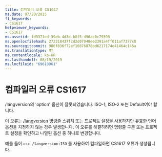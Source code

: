 ```yaml
---
title: 컴파일러 오류 CS1617
ms.date: 07/20/2015
f1_keywords:
- CS1617
helpviewer_keywords:
- CS1617
ms.assetid: fd3371ed-39eb-4d3d-b8f5-d96ac0c79398
ms.openlocfilehash: 272318437fcd2d07048ee3391a4ff011af7377c8
ms.sourcegitcommit: 986f836f72ef10876878bd6217174e41464c145a
ms.translationtype: MT
ms.contentlocale: ko-KR
ms.lasthandoff: 08/19/2019
ms.locfileid: "69610961"
---
```

# <a name="compiler-error-cs1617"></a>컴파일러 오류 CS1617
/langversion의 'option' 옵션이 잘못되었습니다. ISO-1, ISO-2 또는 Default여야 합니다.  
  
 이 오류는 [/langversion](../language-reference/compiler-options/langversion-compiler-option.md) 명령줄 스위치 또는 프로젝트 설정을 사용하지만 유효한 언어 옵션을 지정하지 않는 경우 발생합니다. 이 오류를 해결하려면 명령줄 구문 또는 프로젝트 설정을 확인하고 나열된 옵션 중 하나로 변경합니다.  
  
 예를 들어 `csc /langversion:ISO` 를 사용하여 컴파일하면 CS1617 오류가 생성됩니다.
